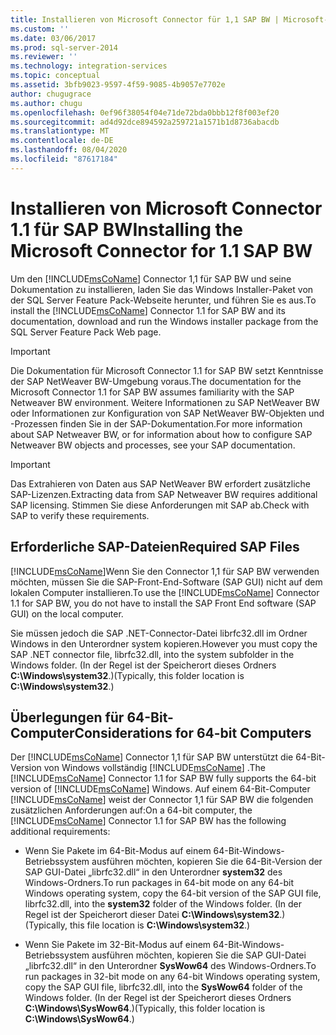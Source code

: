 ```yaml
---
title: Installieren von Microsoft Connector für 1,1 SAP BW | Microsoft-Dokumentation
ms.custom: ''
ms.date: 03/06/2017
ms.prod: sql-server-2014
ms.reviewer: ''
ms.technology: integration-services
ms.topic: conceptual
ms.assetid: 3bfb9023-9597-4f59-9085-4b9057e7702e
author: chugugrace
ms.author: chugu
ms.openlocfilehash: 0ef96f38054f04e71de72bda0bbb12f8f003ef20
ms.sourcegitcommit: ad4d92dce894592a259721a1571b1d8736abacdb
ms.translationtype: MT
ms.contentlocale: de-DE
ms.lasthandoff: 08/04/2020
ms.locfileid: "87617184"
---
```

# <a name="installing-the-microsoft-connector-for-11-sap-bw"></a><span data-ttu-id="2aff9-102">Installieren von Microsoft Connector 1.1 für SAP BW</span><span class="sxs-lookup"><span data-stu-id="2aff9-102">Installing the Microsoft Connector for 1.1 SAP BW</span></span>
  <span data-ttu-id="2aff9-103">Um den [!INCLUDE[msCoName](../includes/msconame-md.md)] Connector 1,1 für SAP BW und seine Dokumentation zu installieren, laden Sie das Windows Installer-Paket von der SQL Server Feature Pack-Webseite herunter, und führen Sie es aus.</span><span class="sxs-lookup"><span data-stu-id="2aff9-103">To install the [!INCLUDE[msCoName](../includes/msconame-md.md)] Connector 1.1 for SAP BW and its documentation, download and run the Windows installer package from the SQL Server Feature Pack Web page.</span></span>  
  
> [!IMPORTANT]  
>  <span data-ttu-id="2aff9-104">Die Dokumentation für Microsoft Connector 1.1 for SAP BW setzt Kenntnisse der SAP NetWeaver BW-Umgebung voraus.</span><span class="sxs-lookup"><span data-stu-id="2aff9-104">The documentation for the Microsoft Connector 1.1 for SAP BW assumes familiarity with the SAP Netweaver BW environment.</span></span> <span data-ttu-id="2aff9-105">Weitere Informationen zu SAP NetWeaver BW oder Informationen zur Konfiguration von SAP NetWeaver BW-Objekten und -Prozessen finden Sie in der SAP-Dokumentation.</span><span class="sxs-lookup"><span data-stu-id="2aff9-105">For more information about SAP Netweaver BW, or for information about how to configure SAP Netweaver BW objects and processes, see your SAP documentation.</span></span>  
  
> [!IMPORTANT]  
>  <span data-ttu-id="2aff9-106">Das Extrahieren von Daten aus SAP NetWeaver BW erfordert zusätzliche SAP-Lizenzen.</span><span class="sxs-lookup"><span data-stu-id="2aff9-106">Extracting data from SAP Netweaver BW requires additional SAP licensing.</span></span> <span data-ttu-id="2aff9-107">Stimmen Sie diese Anforderungen mit SAP ab.</span><span class="sxs-lookup"><span data-stu-id="2aff9-107">Check with SAP to verify these requirements.</span></span>  
  
## <a name="required-sap-files"></a><span data-ttu-id="2aff9-108">Erforderliche SAP-Dateien</span><span class="sxs-lookup"><span data-stu-id="2aff9-108">Required SAP Files</span></span>  
 <span data-ttu-id="2aff9-109">[!INCLUDE[msCoName](../includes/msconame-md.md)]Wenn Sie den Connector 1,1 für SAP BW verwenden möchten, müssen Sie die SAP-Front-End-Software (SAP GUI) nicht auf dem lokalen Computer installieren.</span><span class="sxs-lookup"><span data-stu-id="2aff9-109">To use the [!INCLUDE[msCoName](../includes/msconame-md.md)] Connector 1.1 for SAP BW, you do not have to install the SAP Front End software (SAP GUI) on the local computer.</span></span>  
  
 <span data-ttu-id="2aff9-110">Sie müssen jedoch die SAP .NET-Connector-Datei librfc32.dll im Ordner Windows in den Unterordner system kopieren.</span><span class="sxs-lookup"><span data-stu-id="2aff9-110">However you must copy the SAP .NET connector file, librfc32.dll, into the system subfolder in the Windows folder.</span></span> <span data-ttu-id="2aff9-111">(In der Regel ist der Speicherort dieses Ordners **C:\Windows\system32**.)</span><span class="sxs-lookup"><span data-stu-id="2aff9-111">(Typically, this folder location is **C:\Windows\system32**.)</span></span>  
  
## <a name="considerations-for-64-bit-computers"></a><span data-ttu-id="2aff9-112">Überlegungen für 64-Bit-Computer</span><span class="sxs-lookup"><span data-stu-id="2aff9-112">Considerations for 64-bit Computers</span></span>  
 <span data-ttu-id="2aff9-113">Der [!INCLUDE[msCoName](../includes/msconame-md.md)] Connector 1,1 für SAP BW unterstützt die 64-Bit-Version von Windows vollständig [!INCLUDE[msCoName](../includes/msconame-md.md)] .</span><span class="sxs-lookup"><span data-stu-id="2aff9-113">The [!INCLUDE[msCoName](../includes/msconame-md.md)] Connector 1.1 for SAP BW fully supports the 64-bit version of [!INCLUDE[msCoName](../includes/msconame-md.md)] Windows.</span></span> <span data-ttu-id="2aff9-114">Auf einem 64-Bit-Computer [!INCLUDE[msCoName](../includes/msconame-md.md)] weist der Connector 1,1 für SAP BW die folgenden zusätzlichen Anforderungen auf:</span><span class="sxs-lookup"><span data-stu-id="2aff9-114">On a 64-bit computer, the [!INCLUDE[msCoName](../includes/msconame-md.md)] Connector 1.1 for SAP BW has the following additional requirements:</span></span>  
  
-   <span data-ttu-id="2aff9-115">Wenn Sie Pakete im 64-Bit-Modus auf einem 64-Bit-Windows-Betriebssystem ausführen möchten, kopieren Sie die 64-Bit-Version der SAP GUI-Datei „librfc32.dll“ in den Unterordner **system32** des Windows-Ordners.</span><span class="sxs-lookup"><span data-stu-id="2aff9-115">To run packages in 64-bit mode on any 64-bit Windows operating system, copy the 64-bit version of the SAP GUI file, librfc32.dll, into the **system32** folder of the Windows folder.</span></span> <span data-ttu-id="2aff9-116">(In der Regel ist der Speicherort dieser Datei **C:\Windows\system32**.)</span><span class="sxs-lookup"><span data-stu-id="2aff9-116">(Typically, this file location is **C:\Windows\system32**.)</span></span>  
  
-   <span data-ttu-id="2aff9-117">Wenn Sie Pakete im 32-Bit-Modus auf einem 64-Bit-Windows-Betriebssystem ausführen möchten, kopieren Sie die SAP GUI-Datei „librfc32.dll“ in den Unterordner **SysWow64** des Windows-Ordners.</span><span class="sxs-lookup"><span data-stu-id="2aff9-117">To run packages in 32-bit mode on any 64-bit Windows operating system, copy the SAP GUI file, librfc32.dll, into the **SysWow64** folder of the Windows folder.</span></span> <span data-ttu-id="2aff9-118">(In der Regel ist der Speicherort dieses Ordners **C:\Windows\SysWow64**.)</span><span class="sxs-lookup"><span data-stu-id="2aff9-118">(Typically, this folder location is **C:\Windows\SysWow64**.)</span></span>  
  
  
